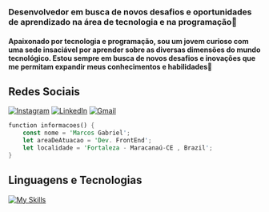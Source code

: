 ### Desenvolvedor em busca de novos desafios e oportunidades de aprendizado na área de tecnologia e na programação🤠

#### Apaixonado por tecnologia e programação, sou um jovem curioso com uma sede insaciável por aprender sobre as diversas dimensões do mundo tecnológico. Estou sempre em busca de novos desafios e inovações que me permitam expandir meus conhecimentos e habilidades🤖

## Redes Sociais

[![Instagram](https://img.shields.io/badge/Instagram-E4405F?style=for-the-badge&logo=instagram&logoColor=white)](https://www.instagram.com/mxrqiim/) [![LinkedIn](https://img.shields.io/badge/LinkedIn-0077B5?style=for-the-badge&logo=linkedin&logoColor=white)](https://www.linkedin.com/in/marcos-gabriel-05287a322/) [![Gmail](https://img.shields.io/badge/Gmail-D14836?style=for-the-badge&logo=gmail&logoColor=white)](marcosindev@gmail.com)

```rust
function informacoes() {
    const nome = 'Marcos Gabriel';
    let areaDeAtuacao = 'Dev. FrontEnd';
    let localidade = 'Fortaleza - Maracanaú-CE , Brazil';
}
```
## Linguagens e Tecnologias

[![My Skills](https://skillicons.dev/icons?i=js,py,css,sass,html,react,nodejs,mysql,bootstrap,express&theme=dark)](https://skillicons.dev)
